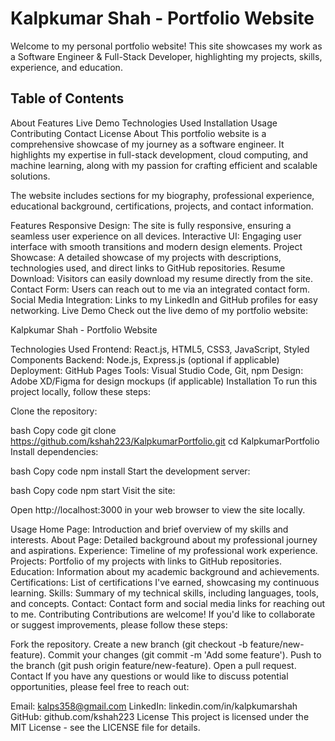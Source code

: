 # Kalpkumar Shah - Portfolio Website

Welcome to my personal portfolio website! This site showcases my work as a Software Engineer & Full-Stack Developer, highlighting my projects, skills, experience, and education.


## Table of Contents
About
Features
Live Demo
Technologies Used
Installation
Usage
Contributing
Contact
License
About
This portfolio website is a comprehensive showcase of my journey as a software engineer. It highlights my expertise in full-stack development, cloud computing, and machine learning, along with my passion for crafting efficient and scalable solutions.

The website includes sections for my biography, professional experience, educational background, certifications, projects, and contact information.

Features
Responsive Design: The site is fully responsive, ensuring a seamless user experience on all devices.
Interactive UI: Engaging user interface with smooth transitions and modern design elements.
Project Showcase: A detailed showcase of my projects with descriptions, technologies used, and direct links to GitHub repositories.
Resume Download: Visitors can easily download my resume directly from the site.
Contact Form: Users can reach out to me via an integrated contact form.
Social Media Integration: Links to my LinkedIn and GitHub profiles for easy networking.
Live Demo
Check out the live demo of my portfolio website:

Kalpkumar Shah - Portfolio Website

Technologies Used
Frontend: React.js, HTML5, CSS3, JavaScript, Styled Components
Backend: Node.js, Express.js (optional if applicable)
Deployment: GitHub Pages
Tools: Visual Studio Code, Git, npm
Design: Adobe XD/Figma for design mockups (if applicable)
Installation
To run this project locally, follow these steps:

Clone the repository:

bash
Copy code
git clone https://github.com/kshah223/KalpkumarPortfolio.git
cd KalpkumarPortfolio
Install dependencies:

bash
Copy code
npm install
Start the development server:

bash
Copy code
npm start
Visit the site:

Open http://localhost:3000 in your web browser to view the site locally.

Usage
Home Page: Introduction and brief overview of my skills and interests.
About Page: Detailed background about my professional journey and aspirations.
Experience: Timeline of my professional work experience.
Projects: Portfolio of my projects with links to GitHub repositories.
Education: Information about my academic background and achievements.
Certifications: List of certifications I've earned, showcasing my continuous learning.
Skills: Summary of my technical skills, including languages, tools, and concepts.
Contact: Contact form and social media links for reaching out to me.
Contributing
Contributions are welcome! If you'd like to collaborate or suggest improvements, please follow these steps:

Fork the repository.
Create a new branch (git checkout -b feature/new-feature).
Commit your changes (git commit -m 'Add some feature').
Push to the branch (git push origin feature/new-feature).
Open a pull request.
Contact
If you have any questions or would like to discuss potential opportunities, please feel free to reach out:

Email: kalps358@gmail.com
LinkedIn: linkedin.com/in/kalpkumarshah
GitHub: github.com/kshah223
License
This project is licensed under the MIT License - see the LICENSE file for details.
